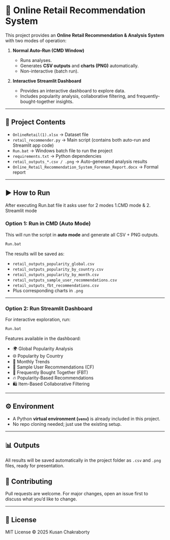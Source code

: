 # 🛒 Online Retail Recommendation System

This project provides an **Online Retail Recommendation & Analysis System** with two modes of operation:

1. **Normal Auto-Run (CMD Window)**
   - Runs analyses.
   - Generates **CSV outputs** and **charts (PNG)** automatically.
   - Non-interactive (batch run).

2. **Interactive Streamlit Dashboard**
   - Provides an interactive dashboard to explore data.
   - Includes popularity analysis, collaborative filtering, and frequently-bought-together insights.

---

## 📂 Project Contents
- `OnlineRetail(1).xlsx` → Dataset file  
- `retail_recommender.py` → Main script (contains both auto-run and Streamlit app code)  
- `Run.bat` → Windows batch file to run the project  
- `requirements.txt` → Python dependencies  
- `retail_outputs_*.csv / .png` → Auto-generated analysis results  
- `Online_Retail_Recommendation_System_Foreman_Report.docx` → Formal report  

---

## ▶️ How to Run

After executing Run.bat file it asks user for 2 modes 
1.CMD mode & 2. Streamlit mode

### Option 1: Run in CMD (Auto Mode)
This will run the script in **auto mode** and generate all CSV + PNG outputs.

```bash
Run.bat
```

The results will be saved as:
- `retail_outputs_popularity_global.csv`
- `retail_outputs_popularity_by_country.csv`
- `retail_outputs_popularity_by_month.csv`
- `retail_outputs_sample_user_recommendations.csv`
- `retail_outputs_fbt_recommendations.csv`
- Plus corresponding charts in `.png`

---

### Option 2: Run Streamlit Dashboard
For interactive exploration, run:

```bash
Run.bat
```

Features available in the dashboard:
- 🌍 Global Popularity Analysis  
- 🌐 Popularity by Country  
- 📅 Monthly Trends  
- 🎯 Sample User Recommendations (CF)  
- 🔗 Frequently Bought Together (FBT)  
- 🔥 Popularity-Based Recommendations  
- 🛍 Item-Based Collaborative Filtering  

---

## ⚙️ Environment
- A Python **virtual environment (`venv`)** is already included in this project.  
- No repo cloning needed; just use the existing setup.  

---

## 📊 Outputs
All results will be saved automatically in the project folder as `.csv` and `.png` files, ready for presentation.


## 🤝 Contributing
Pull requests are welcome. For major changes, open an issue first to discuss what you’d like to change.

---

## 📜 License
MIT License © 2025 Kusan Chakraborty
